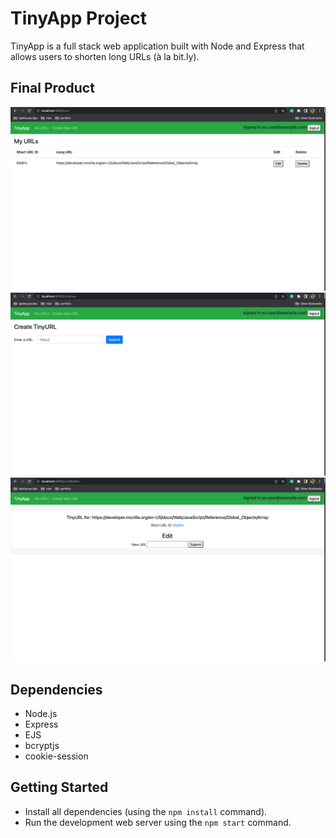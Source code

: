 # TinyApp Project

TinyApp is a full stack web application built with Node and Express that allows users to shorten long URLs (à la bit.ly).

## Final Product

!["screenshot of urls page"](https://github.com/archa-agrawal/tinyapp/blob/main/docs/urls-page.png)
!["screenshot of create-new-url page"](https://github.com/archa-agrawal/tinyapp/blob/main/docs/create-new-url-page.png?raw=true)
!["screenshot of url-edit page"](https://github.com/archa-agrawal/tinyapp/blob/main/docs/edit-page.png)

## Dependencies

- Node.js
- Express
- EJS
- bcryptjs
- cookie-session

## Getting Started

- Install all dependencies (using the `npm install` command).
- Run the development web server using the `npm start` command.
